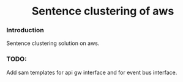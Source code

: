 <h1 align="center"> Sentence clustering of aws </h1>

### Introduction
Sentence clustering solution on aws.

### TODO:
Add sam templates for api gw interface and for event bus interface.

